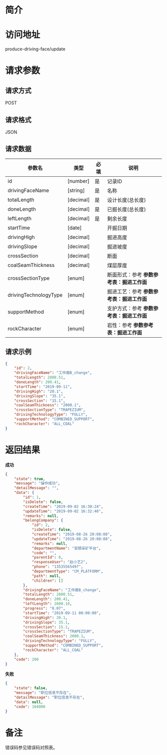# 简介

# 访问地址
produce-driving-face/update

# 请求参数

## 请求方式
POST

## 请求格式
JSON

## 请求数据
|参数名|类型|必填|说明|
|-|-|-|-|
|id|[number]|是|记录ID|
|drivingFaceName|[string]|是|名称|
|totalLength|[decimal]|是|设计长度(总长度)|
|doneLength|[decimal]|是|已掘长度(总长度)|
|leftLength|[decimal]|是|剩余长度|
|startTime|[date]||开掘日期|
|drivingHigh|[decimal]||掘进高度|
|drivingSlope|[decimal]||掘进坡度|
|crossSection|[decimal]||断面|
|coalSeamThickness|[decimal]||煤层厚度|
|crossSectionType|[enum]||断面形式：参考 **参数参考表：掘进工作面**|
|drivingTechnologyType|[enum]||掘进工艺：参考 **参数参考表：掘进工作面**|
|supportMethod|[enum]||支护方式：参考 **参数参考表：掘进工作面**|
|rockCharacter|[enum]||岩性：参考 **参数参考表：掘进工作面**|
## 请求示例
```json
{
	"id": 2,
	"drivingFaceName": "工作面B_change",
	"totalLength": 2800.51,
	"doneLength": 200.41,
    "startTime": "2019-09-11",
    "drivingHigh": "20.1",
    "drivingSlope": "35.1",
    "crossSection": "15.1",
    "coalSeamThickness": "2000.1",
    "crossSectionType": "TRAPEZIUM",
    "drivingTechnologyType": "FULLY",
    "supportMethod": "COMBINED_SUPPORT",
    "rockCharacter": "ALL_COAL"
}
```

# 返回结果
**成功**
```json
{
    "state": true,
    "message": "操作成功",
    "detailMessage": "",
    "data": {
        "id": 1,
        "isDelete": false,
        "createTime": "2019-09-02 16:30:24",
        "updateTime": "2019-09-02 16:32:40",
        "remarks": null,
        "belongCompany": {
            "id": 2,
            "isDelete": false,
            "createTime": "2019-08-26 20:08:08",
            "updateTime": "2019-08-26 20:08:08",
            "remarks": null,
            "departmentName": "安顺采矿平台",
            "code": "",
            "parentId": 0,
            "responseUser": "赵小艺2",
            "phone": "13535565497",
            "departmentType": "CM_PLATFORM",
            "path": null,
            "children": []
        },
        "drivingFaceName": "工作面B_change",
        "totalLength": 2800.51,
        "doneLength": 200.41,
        "leftLength": 2600.10,
        "progress": "0.07",
        "startTime": "2019-09-11 00:00:00",
        "drivingHigh": 20.1,
        "drivingSlope": 35.1,
        "crossSection": 15.1,
        "crossSectionType": "TRAPEZIUM",
        "coalSeamThickness": 2000.1,
        "drivingTechnologyType": "FULLY",
        "supportMethod": "COMBINED_SUPPORT",
        "rockCharacter": "ALL_COAL"
    },
    "code": 200
}
```

**失败**
```json
{
    "state": false,
    "message": "职位信息不存在",
    "detailMessage": "职位信息不存在",
    "data": null,
    "code": 104000
}
```

# 备注
错误码参见错误码对照表。